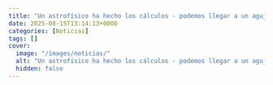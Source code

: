 ```yaml
---
title: "Un astrofísico ha hecho los cálculos - podemos llegar a un agujero negro con un billón de euros y una nave del tamaño de un clip"
date: 2025-08-15T13:14:13+0000
categories: [Noticias]
tags: []
cover:
  image: "/images/noticias/"
  alt: "Un astrofísico ha hecho los cálculos - podemos llegar a un agujero negro con un billón de euros y una nave del tamaño de un clip"
  hidden: false
---
```



